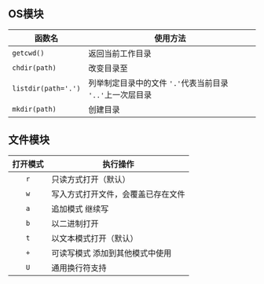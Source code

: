## OS模块

|函数名|使用方法|
|--|--|
|`getcwd()`|返回当前工作目录|
|`chdir(path)`|改变目录至|
|`listdir(path='.')`|列举制定目录中的文件 `'.'`代表当前目录 `'..'`上一次层目录|
|`mkdir(path)`|创建目录|

## 文件模块

|打开模式|执行操作|
|:--:|--|
|`r`|只读方式打开（默认）|
|`w`|写入方式打开文件，会覆盖已存在文件|
|`a`|追加模式 继续写|
|`b`|以二进制打开|
|`t`|以文本模式打开（默认）|
|`+`|可读写模式  添加到其他模式中使用|
|`U`|通用换行符支持|
